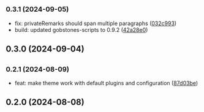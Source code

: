 ## <small>0.3.1 (2024-09-05)</small>

-   fix: privateRemarks should span multiple paragraphs ([032c993](https://github.com/gobstones/typedoc-theme-gobstones/commit/032c993))
-   build: updated gobstones-scripts to 0.9.2 ([42a28e0](https://github.com/gobstones/typedoc-theme-gobstones/commit/42a28e0))

## 0.3.0 (2024-09-04)

## <small>0.2.1 (2024-08-09)</small>

-   feat: make theme work with default plugins and configuration ([87d03be](https://github.com/gobstones/typedoc-theme-gobstones/commit/87d03be))

## 0.2.0 (2024-08-08)
